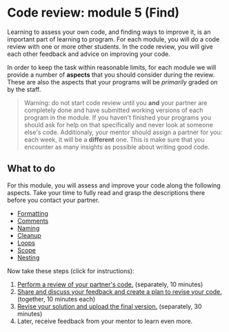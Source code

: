# Code review: module 5 (Find)

Learning to assess your own code, and finding ways to improve it, is an important part of learning to program. For each module, you will do a code review with one or more other students. In the code review, you will give each other feedback and advice on improving your code.

In order to keep the task within reasonable limits, for each module we will provide a number of **aspects** that you should consider during the review. These are also the aspects that your programs will be *primarily* graded on by the staff.

> Warning: do not start code review until you **and** your partner are completely done and have submitted working versions of each program in the module. If you haven't finished your programs you should ask for help on that specifically and never look at someone else's code.
> Additionaly, your mentor should assign a partner for you: each week, it will be a **different** one. This is make sure that you encounter as many insights as possible about writing good code.

## What to do

For this module, you will assess and improve your code along the following aspects. Take your time to fully read and grasp the descriptions there before you contact your partner.

- [Formatting](/quality/aspects/formatting)
- [Comments](/quality/aspects/comments)
- [Naming](/quality/aspects/naming)
- [Cleanup](/quality/aspects/cleanup)
- [Loops](/quality/aspects/loops)
- [Scope](/quality/aspects/scope)
- [Nesting](/quality/aspects/nesting)

Now take these steps (click for instructions):

1.  [Perform a review of your partner's code.](/modules/m5/review) (separately, 10 minutes)
2.  [Share and discuss your feedback and create a plan to revise your code.](/modules/m5/todo) (together, 10 minutes each)
3.  [Revise your solution and upload the final version.](/modules/m5/revised) (separately, 30 minutes)
4.  Later, receive feedback from your mentor to learn even more.
